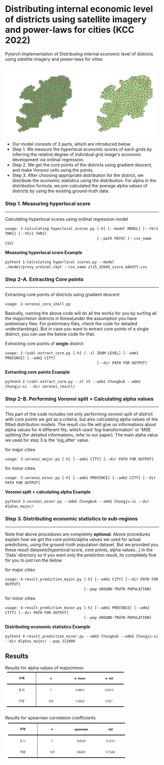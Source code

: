 # Distributing internal economic level of districts using satellite imagery and power-laws for cities (KCC 2022)

Pytorch Implementation of Distributing internal economic level of districts using satellite imagery and power-laws for cities

<img src="fig/voronoi2.PNG" alt="voronoi" width="500"/>

  * Our model consists of 3 parts, which are introduced below.
  * Step 1. We measure the hyperlocal economic scores of each grids by inferring the relative degree of individual grid image's economic development via ordinal regression.
  * Step 2. We get the core points of the districts using gradient descent, and make Voronoi cells using the points.
  * Step 3. After choosing appropriate distribution for the district, we distribute the economic statistics using the distribution. For alpha in the distribution formula, we pre-calculated the average alpha values of districts by using the existing ground-truth data.

### Step 1. Measuring hyperlocal score
<hr/>

Calculating hyperlocal scores using ordinal regression model
```
usage: 1-Calculating hyperlocal scores.py [-h] [--model MODEL] [--thr1 THR1] [--thr2 THR2]
                                          [--path PATH] [--csv_name CSV]
```  
  
  

**Measuring hyperlocal score Example**
```
python3 1-Calculating hyperlocal scores.py --model ./model/proxy_ordinal.ckpt --csv_name zl15_32645_score_AAXXYY.csv
```

### Step 2-A. Extracting Core points
<hr/>

Extracting core points of districts using gradient descent
```
usage: 2-voronoi_core_shell.py
```  
Basically, running the above code will do all the works for you by surfing all the major/minor districts in Korea(under the assumption you have preliminary files. For preliminary files, check the code for detailed understandings). But in case you want to extract core points of a single district, you can use the below code for that.

Extracting core points of **single** district
```
usage: 2-(sub)-extract_core.py [-h] [--zl ZOOM LEVEL] [--adm1 PROVINCE] [--adm2 CITY]
                                          [--dir PATH FOR OUTPUT] 
```  


**Extracting core points Example**
```
python3 2-(sub)-extract_core.py --zl 15 --adm1 Chungbuk --adm2 Chungju-si --dir voronoi_result/
```



### Step 2-B. Performing Voronoi split + Calculating alpha values
<hr/>

This part of the code includes not only performing voronoi split of district with core points we got as a criteria, but also calculating alpha values of the fitted distribution models. The result csv file will give us informations about alpha values for 4 different fits, which used 'log-transformation' or 'MSE splitting'(for detailed informations, refer to our paper). The main alpha value we used for step 3 is the 'log_after' value. 

for major cities
```
usage: 3-voronoi_major.py [-h] [--adm1 CITY] [--dir PATH FOR OUTPUT] 
``` 

for minor cities
```
usage: 3-voronoi_minor.py [-h] [--adm1 PROVINCE] [--adm2 CITY] [--dir PATH FOR OUTPUT] 
```

**Voronoi split + calculating alpha Example**
```
python3 3-voronoi_minor.py --adm1 Chungbuk --adm2 Chungju-si --dir Alphas_major/
```

### Step 3. Distributing economic statistics to sub-regions
<hr/>

Note that above procedures are completely **optional**. Above procedures explain how we got the core points/alpha values we used for actual predictions, using the ground-truth population dataset. But we provided you these result datasets(hyperlocal score, core points, alpha values...) in the 'Data' directory so if you want only the prediction result, its completely fine for you to just run the below.

for major cities
```
usage: 4-result_prediction_major.py [-h] [--adm1 CITY] [--dir PATH FOR OUTPUT] 
                                    [--pop GROUND-TRUTH POPULATION]
``` 

for minor cities
```
usage: 4-result_prediction_minor.py [-h] [--adm1 PROVINCE] [--adm2 CITY] [--dir PATH FOR OUTPUT] 
                                    [--pop GROUND-TRUTH POPULATION]
``` 

**Distributing economic statistics Example**
```
python3 4-result_prediction_minor.py --adm1 Chungbuk --adm2 Chungju-si --dir Alphas_major/ --pop 212000 
```

## Results

Results for alpha values of major/minor 
<img src="fig/alpha.PNG" alt="voronoi" width="400"/>

Results for spearman correlation coefficients
<img src="fig/spearman.PNG" alt="voronoi" width="400"/>
